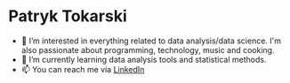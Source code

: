 # Patryk Tokarski
- 👀 I’m interested in everything related to data analysis/data science. I'm also passionate about programming, technology, music and cooking.
- 🌱 I’m currently learning data analysis tools and statistical methods.
- 📫 You can reach me via [LinkedIn](https://www.linkedin.com/in/patryk-tokarski/)

<!---
TokarskiPatryk/TokarskiPatryk is a ✨ special ✨ repository because its `README.md` (this file) appears on your GitHub profile.
You can click the Preview link to take a look at your changes.
--->
